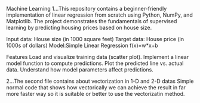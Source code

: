 Machine Learning
1...This repository contains a beginner-friendly implementation of linear regression from scratch using Python, NumPy, and Matplotlib. The project demonstrates the fundamentals of supervised learning by predicting housing prices based on house size.

Input data: House size (in 1000 square feet)
Target data: House price (in 1000s of dollars)
Model:Simple Linear Regression
 f(x)=w*x+b

 Features
Load and visualize training data (scatter plot).
Implement a linear model function to compute predictions.
Plot the predicted line vs. actual data.
Understand how model parameters affect predictions.

2...The second file contains about vectorization in 1-D and 2-D datas
Simple normal code that shows how vectorically we can achieve the result in far  more faster way so it is suitable or better to use the vectorizatin method.
